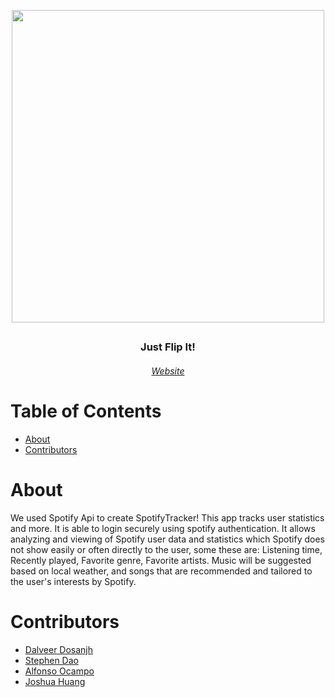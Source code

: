 <p align="center">
  <a href="https://github.com/dal-dos/Flip-Clock">
  <img width="500px" src="https://user-images.githubusercontent.com/32851308/218961523-c56bfb5d-a995-4a45-8840-6860795b82d2.png" align="center"/>
  </a>
  <h2></h2>
 <h3 align="center">Just Flip It!</h3>
 <h6 align="center"><a href="https://davenchohan.github.io/spotify_tracker/home.html">Website</a></h6>
</p>


# Table of Contents
-   [About](#about)
-   [Contributors](#contributors)

# About
We used Spotify Api to create SpotifyTracker! This app tracks user statistics and more. It is able to login securely using spotify authentication. It allows analyzing and viewing of Spotify user data and statistics which Spotify does not show easily or often directly to the user, some these are: Listening time, Recently played, Favorite genre, Favorite artists. Music will be suggested based on local weather, and songs that are recommended and tailored to the user's interests by Spotify. 


# Contributors
- [Dalveer Dosanjh](https://github.com/dal-dos)
- [Stephen Dao](https://github.com/)
- [Alfonso Ocampo](https://github.com/)
- [Joshua Huang](https://github.com/)
